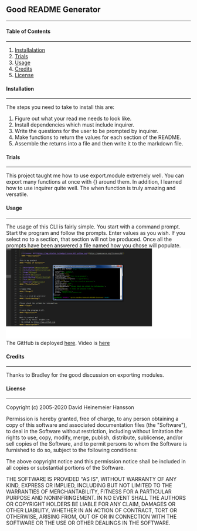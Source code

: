 ## **Good README Generator**

---

#### **Table of Contents**

---

1. [Installalation](#installation)
1. [Trials](#trials)
1. [Usage](#usage)
1. [Credits](#credits)
1. [License](#license)

#### **Installation**

---

The steps you need to take to install this are:

1. Figure out what your read me needs to look like.
1. Install dependencies which must include inquirer.
1. Write the questions for the user to be prompted by inquirer.
1. Make functions to return the values for each section of the README.
1. Assemble the returns into a file and then write it to the markdown file.

#### **Trials**

---

This project taught me how to use export.module extremely well. You can export many functions at once with {} around them. In addition, I learned how to use inquirer quite well. The when function is truly amazing and versatile.

#### **Usage**

---

The usage of this CLI is fairly simple. You start with a command prompt.
Start the program and follow the prompts. Enter values as you wish. If you select no to a section, that section will not be produced. Once all the prompts have been answered a file named how you chose will populate.
![picture of the app](./utils/Images/screenshot.png)
The GitHub is deployed [here](https://github.com/jerler1/README-Generator).
Video is [here](https://drive.google.com/file/d/1-wcmLxNJa7t3M1FPF-5thgqAhxE2hGxv/view.)

#### **Credits**

---

Thanks to Bradley for the good discussion on exporting modules.

#### **License**

---

Copyright (c) 2005-2020 David Heinemeier Hansson

Permission is hereby granted, free of charge, to any person obtaining
a copy of this software and associated documentation files (the
"Software"), to deal in the Software without restriction, including
without limitation the rights to use, copy, modify, merge, publish,
distribute, sublicense, and/or sell copies of the Software, and to
permit persons to whom the Software is furnished to do so, subject to
the following conditions:

The above copyright notice and this permission notice shall be
included in all copies or substantial portions of the Software.

THE SOFTWARE IS PROVIDED "AS IS", WITHOUT WARRANTY OF ANY KIND,
EXPRESS OR IMPLIED, INCLUDING BUT NOT LIMITED TO THE WARRANTIES OF
MERCHANTABILITY, FITNESS FOR A PARTICULAR PURPOSE AND
NONINFRINGEMENT. IN NO EVENT SHALL THE AUTHORS OR COPYRIGHT HOLDERS BE
LIABLE FOR ANY CLAIM, DAMAGES OR OTHER LIABILITY, WHETHER IN AN ACTION
OF CONTRACT, TORT OR OTHERWISE, ARISING FROM, OUT OF OR IN CONNECTION
WITH THE SOFTWARE OR THE USE OR OTHER DEALINGS IN THE SOFTWARE.
